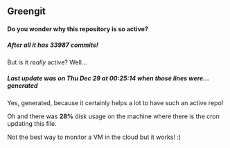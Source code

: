 ## Greengit

#### Do you wonder why this repository is so active?

##### After all it has 33987 commits!

But is it *really* active? Well...

##### Last update was on Thu Dec 29 at 00:25:14 when those lines were... generated

Yes, generated, because it certainly helps a lot to have such an active repo!

Oh and there was **28%** disk usage on the machine
where there is the cron updating this file.

Not the best way to monitor a VM in the cloud but it works! :)

